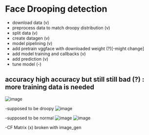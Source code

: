 # Face Drooping detection
 
+ download data (v)
+ preprocess data to match droopy distribution (v)
+ split data (v)
+ create datagen (v)
+ model pipelining (v)
+ add pretrain vggface with downloaded weight (?)[-might change]
+ add model training and callbacks (v)
+ add prediction (v)
+ tune model (-)


## accuracy high accuracy but still still bad (?) : more training data is needed
 ![image](https://user-images.githubusercontent.com/24908637/182247820-5c4be6ae-681d-4827-85f0-dd7fa0059bcf.png)

-supposed to be droopy
![image](https://user-images.githubusercontent.com/24908637/182248106-5a701db0-6950-4271-a7ec-f60d4567c732.png)

-supposed to be normal
![image](https://user-images.githubusercontent.com/24908637/182247973-df3ad806-7f1a-48d1-9214-7caec445c6a3.png)
![image](https://user-images.githubusercontent.com/24908637/182248197-dabaa5d1-b704-4ff6-8ac5-575c9008a8b2.png)


-CF Matrix (x) broken with image_gen

